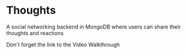 # Thoughts
A social networking backend in MongoDB where users can share their thoughts and reactions



Don't forget the link to the Video Walkthrough